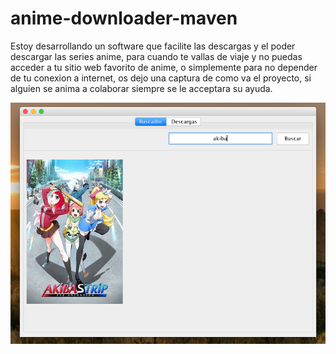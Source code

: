 # anime-downloader-maven

Estoy desarrollando un software que facilite las descargas y el poder descargar
las series anime, para cuando te vallas de viaje y no puedas acceder a tu
sitio web favorito de anime, o simplemente para no depender de tu conexion a
internet, os dejo una captura de como va el proyecto, si alguien se anima a
colaborar siempre se le acceptara su ayuda.


![alt tag](https://raw.githubusercontent.com/cr998/anime/master/capturas/Captura%20de%20pantalla%202017-01-06%20a%20las%207.07.40.png)